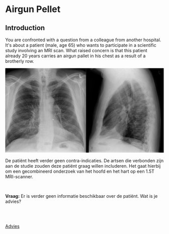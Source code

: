 # Airgun Pellet

## Introduction

You are confronted with a question from a colleague from another hospital.
It's about a patient (male, age 65) who wants to participate in a scientific study involving an MRI scan.
What raised concern is that this patient already 20 years carries an airgun pallet in his chest as a result of a brotherly row.


![](dx_kogel_klein.png)

De patiënt heeft verder geen contra-indicaties.  De artsen die verbonden zijn
aan de studie zouden deze patiënt graag willen includeren. Het gaat hierbij om
een gecombineerd onderzoek van het hoofd en het hart op een 1.5T MRI-scanner.

<br>

**Vraag:** Er is verder geen informatie beschikbaar over de patiënt. Wat is je advies?

<br>
<br>

[Advies](advies.md)
